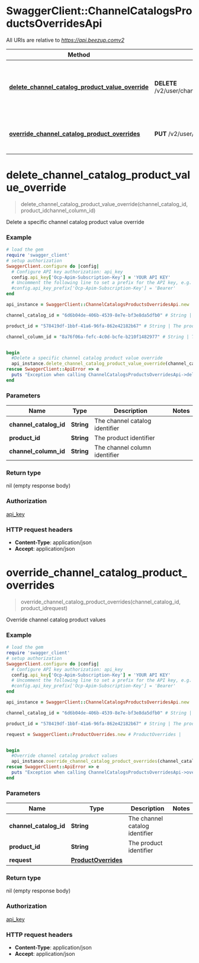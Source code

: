 # SwaggerClient::ChannelCatalogsProductsOverridesApi

All URIs are relative to *https://api.beezup.comv2*

Method | HTTP request | Description
------------- | ------------- | -------------
[**delete_channel_catalog_product_value_override**](ChannelCatalogsProductsOverridesApi.md#delete_channel_catalog_product_value_override) | **DELETE** /v2/user/channelCatalogs/{channelCatalogId}/products/{productId}/overrides/{channelColumnId} | Delete a specific channel catalog product value override
[**override_channel_catalog_product_overrides**](ChannelCatalogsProductsOverridesApi.md#override_channel_catalog_product_overrides) | **PUT** /v2/user/channelCatalogs/{channelCatalogId}/products/{productId}/overrides | Override channel catalog product values


# **delete_channel_catalog_product_value_override**
> delete_channel_catalog_product_value_override(channel_catalog_id, product_idchannel_column_id)

Delete a specific channel catalog product value override

### Example
```ruby
# load the gem
require 'swagger_client'
# setup authorization
SwaggerClient.configure do |config|
  # Configure API key authorization: api_key
  config.api_key['Ocp-Apim-Subscription-Key'] = 'YOUR API KEY'
  # Uncomment the following line to set a prefix for the API key, e.g. 'Bearer' (defaults to nil)
  #config.api_key_prefix['Ocp-Apim-Subscription-Key'] = 'Bearer'
end

api_instance = SwaggerClient::ChannelCatalogsProductsOverridesApi.new

channel_catalog_id = "6d6b04de-406b-4539-8e7e-bf3e8da5dfb0" # String | The channel catalog identifier

product_id = "578419df-1bbf-41a6-96fa-862e42182b67" # String | The product identifier

channel_column_id = "8a76f06a-fefc-4c0d-bcfe-b210f1482977" # String | The channel column identifier


begin
  #Delete a specific channel catalog product value override
  api_instance.delete_channel_catalog_product_value_override(channel_catalog_id, product_idchannel_column_id)
rescue SwaggerClient::ApiError => e
  puts "Exception when calling ChannelCatalogsProductsOverridesApi->delete_channel_catalog_product_value_override: #{e}"
end
```

### Parameters

Name | Type | Description  | Notes
------------- | ------------- | ------------- | -------------
 **channel_catalog_id** | **String**| The channel catalog identifier | 
 **product_id** | **String**| The product identifier | 
 **channel_column_id** | **String**| The channel column identifier | 

### Return type

nil (empty response body)

### Authorization

[api_key](../README.md#api_key)

### HTTP request headers

 - **Content-Type**: application/json
 - **Accept**: application/json



# **override_channel_catalog_product_overrides**
> override_channel_catalog_product_overrides(channel_catalog_id, product_idrequest)

Override channel catalog product values

### Example
```ruby
# load the gem
require 'swagger_client'
# setup authorization
SwaggerClient.configure do |config|
  # Configure API key authorization: api_key
  config.api_key['Ocp-Apim-Subscription-Key'] = 'YOUR API KEY'
  # Uncomment the following line to set a prefix for the API key, e.g. 'Bearer' (defaults to nil)
  #config.api_key_prefix['Ocp-Apim-Subscription-Key'] = 'Bearer'
end

api_instance = SwaggerClient::ChannelCatalogsProductsOverridesApi.new

channel_catalog_id = "6d6b04de-406b-4539-8e7e-bf3e8da5dfb0" # String | The channel catalog identifier

product_id = "578419df-1bbf-41a6-96fa-862e42182b67" # String | The product identifier

request = SwaggerClient::ProductOverrides.new # ProductOverrides | 


begin
  #Override channel catalog product values
  api_instance.override_channel_catalog_product_overrides(channel_catalog_id, product_idrequest)
rescue SwaggerClient::ApiError => e
  puts "Exception when calling ChannelCatalogsProductsOverridesApi->override_channel_catalog_product_overrides: #{e}"
end
```

### Parameters

Name | Type | Description  | Notes
------------- | ------------- | ------------- | -------------
 **channel_catalog_id** | **String**| The channel catalog identifier | 
 **product_id** | **String**| The product identifier | 
 **request** | [**ProductOverrides**](ProductOverrides.md)|  | 

### Return type

nil (empty response body)

### Authorization

[api_key](../README.md#api_key)

### HTTP request headers

 - **Content-Type**: application/json
 - **Accept**: application/json



